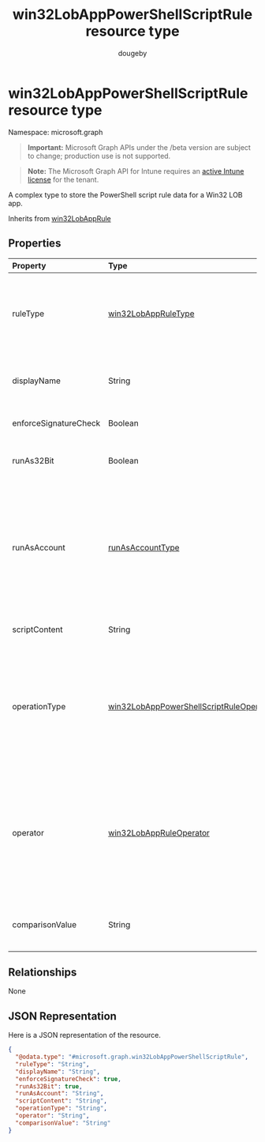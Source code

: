 ﻿---
title: "win32LobAppPowerShellScriptRule resource type"
description: "A complex type to store the PowerShell script rule data for a Win32 LOB app."
author: "dougeby"
localization_priority: Normal
ms.prod: "intune"
doc_type: resourcePageType
---

# win32LobAppPowerShellScriptRule resource type

Namespace: microsoft.graph

> **Important:** Microsoft Graph APIs under the /beta version are subject to change; production use is not supported.

> **Note:** The Microsoft Graph API for Intune requires an [active Intune license](https://go.microsoft.com/fwlink/?linkid=839381) for the tenant.

A complex type to store the PowerShell script rule data for a Win32 LOB app.

Inherits from [win32LobAppRule](../resources/intune-apps-win32lobapprule.md)

## Properties

| Property              | Type                                                                                                                     | Description                                                                                                                                                                                                                         |
| :-------------------- | :----------------------------------------------------------------------------------------------------------------------- | :---------------------------------------------------------------------------------------------------------------------------------------------------------------------------------------------------------------------------------- |
| ruleType              | [win32LobAppRuleType](../resources/intune-apps-win32lobappruletype.md)                                                   | The rule type indicating the purpose of the rule. Inherited from [win32LobAppRule](../resources/intune-apps-win32lobapprule.md). Possible values are: `detection`, `requirement`.                                                   |
| displayName           | String                                                                                                                   | The display name for the rule. Do not specify this value if the rule is used for detection.                                                                                                                                         |
| enforceSignatureCheck | Boolean                                                                                                                  | A value indicating whether a signature check is enforced.                                                                                                                                                                           |
| runAs32Bit            | Boolean                                                                                                                  | A value indicating whether the script should run as 32-bit.                                                                                                                                                                         |
| runAsAccount          | [runAsAccountType](../resources/intune-shared-runasaccounttype.md)                                                       | The execution context of the script. Do not specify this value if the rule is used for detection. Script detection rules will run in the same context as the associated app install context. Possible values are: `system`, `user`. |
| scriptContent         | String                                                                                                                   | The base64-encoded script content.                                                                                                                                                                                                  |
| operationType         | [win32LobAppPowerShellScriptRuleOperationType](../resources/intune-apps-win32lobapppowershellscriptruleoperationtype.md) | The script output comparison operation type. Use NotConfigured (the default value) if the rule is used for detection. Possible values are: `notConfigured`, `string`, `dateTime`, `integer`, `float`, `version`, `boolean`.         |
| operator              | [win32LobAppRuleOperator](../resources/intune-apps-win32lobappruleoperator.md)                                           | The script output operator. Use NotConfigured (the default value) if the rule is used for detection. Possible values are: `notConfigured`, `equal`, `notEqual`, `greaterThan`, `greaterThanOrEqual`, `lessThan`, `lessThanOrEqual`. |
| comparisonValue       | String                                                                                                                   | The script output comparison value. Do not specify a value if the rule is used for detection.                                                                                                                                       |

## Relationships

None

## JSON Representation

Here is a JSON representation of the resource.

<!-- {
  "blockType": "resource",
  "@odata.type": "microsoft.graph.win32LobAppPowerShellScriptRule"
}
-->

```json
{
  "@odata.type": "#microsoft.graph.win32LobAppPowerShellScriptRule",
  "ruleType": "String",
  "displayName": "String",
  "enforceSignatureCheck": true,
  "runAs32Bit": true,
  "runAsAccount": "String",
  "scriptContent": "String",
  "operationType": "String",
  "operator": "String",
  "comparisonValue": "String"
}
```
